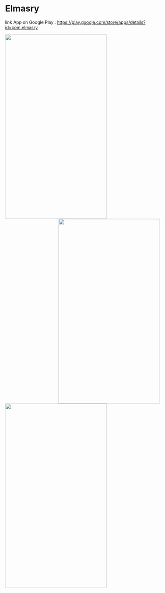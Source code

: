 # Elmasry

link App on Google Play : https://play.google.com/store/apps/details?id=com.elmasry

<a href="m1"><img src="https://user-images.githubusercontent.com/94074275/152599384-732f4fc6-1aa1-4f73-9ebd-0b1701675032.jpg" align="left" height="600" width="330" ></a>
<a href="mm2"><img src="https://user-images.githubusercontent.com/94074275/152599349-a6888fa2-8da4-40c0-8a07-e8f56d5ca432.jpg" align="right" height="600" width="330" ></a>
<a href="m0"><img src="https://user-images.githubusercontent.com/94074275/152599358-33a4e64c-b1f7-4662-9c45-8ee8c6652340.jpg" align="center" height="600" width="330" ></a>
